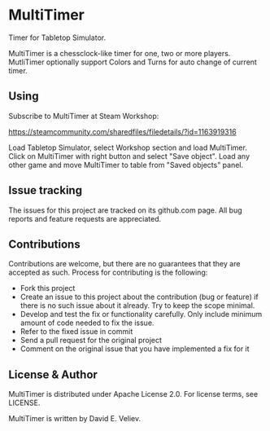 # MultiTimer 

Timer for Tabletop Simulator.

MultiTimer is a chessclock-like timer for one, two or more players. MutliTimer optionally support Colors and Turns for auto change of current timer.

## Using

Subscribe to MultiTimer at Steam Workshop:

https://steamcommunity.com/sharedfiles/filedetails/?id=1163919316

Load Tabletop Simulator, select Workshop section and load MultiTimer. 
Click on MultiTimer with right button and select "Save object". Load any other 
game and move MultiTimer to table from "Saved objects" panel.

## Issue tracking

The issues for this project are tracked on its github.com page. All bug reports and feature requests are appreciated. 

## Contributions

Contributions are welcome, but there are no guarantees that they are accepted as such. Process for contributing is the following:
- Fork this project
- Create an issue to this project about the contribution (bug or feature) if there is no such issue about it already. Try to keep the scope minimal.
- Develop and test the fix or functionality carefully. Only include minimum amount of code needed to fix the issue.
- Refer to the fixed issue in commit
- Send a pull request for the original project
- Comment on the original issue that you have implemented a fix for it

## License & Author

MultiTimer is distributed under Apache License 2.0. For license terms, see LICENSE.

MultiTimer is written by David E. Veliev.
